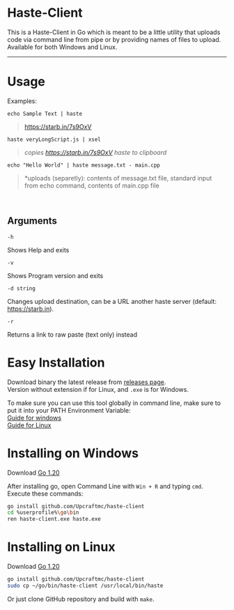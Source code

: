 # Haste-Client

This is a Haste-Client in Go which is meant to be a little utility that uploads code via command line from pipe or by providing names of files to upload.
Available for both Windows and Linux.

---

# Usage

Examples:

`echo Sample Text | haste`

> https://starb.in/7s9OxV

`haste veryLongScript.js | xsel`

> _copies https://starb.in/7s9OxV haste to clipboard_

`echo "Hello World" | haste message.txt - main.cpp`

> \*uploads (separetly): contents of message.txt file, standard input from echo command, contents of main.cpp file

<br>

## Arguments

`-h`

Shows Help and exits

`-v`

Shows Program version and exits

`-d string`

Changes upload destination, can be a URL another haste server (default: https://starb.in).

`-r`

Returns a link to raw paste (text only) instead

# Easy Installation

Download binary the latest release from [releases page](https://github.com/Upcraftmc/haste-client/releases/latest).  
Version without extension if for Linux, and `.exe` is for Windows.

To make sure you can use this tool globally in command line, make sure to put it into your PATH Environment Variable:  
[Guide for windows](https://helpdeskgeek.com/windows-10/add-windows-path-environment-variable/)  
[Guide for Linux](https://helpdeskgeek.com/windows-10/add-windows-path-environment-variable/)

# Installing on Windows

Download [Go 1.20](https://golang.org/doc/install?download=go1.20.windows-amd64.msi)

After installing go, open Command Line with `Win + R` and typing `cmd`.  
Execute these commands:

```bash
go install github.com/Upcraftmc/haste-client
cd %userprofile%\go\bin
ren haste-client.exe haste.exe
```

# Installing on Linux

Download [Go 1.20](https://golang.org/doc/install?download=go1.20.linux-amd64.tar.gz)

```bash
go install github.com/Upcraftmc/haste-client
sudo cp ~/go/bin/haste-client /usr/local/bin/haste
```

Or just clone GitHub repository and build with `make`.
